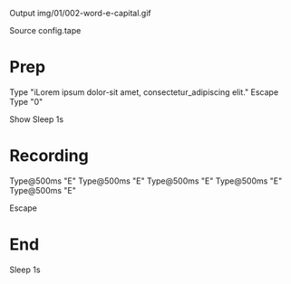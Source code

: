 Output img/01/002-word-e-capital.gif

Source config.tape
# Prep

Type "iLorem ipsum dolor-sit amet, consectetur_adipiscing elit."
Escape
Type "0"

Show
Sleep 1s
# Recording

Type@500ms "E"
Type@500ms "E"
Type@500ms "E"
Type@500ms "E"
Type@500ms "E"

Escape

# End
Sleep 1s
